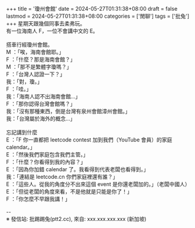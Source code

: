+++
title = '瓊州會館'
date = 2024-05-27T01:31:38+08:00
draft = false
lastmod = 2024-05-27T01:31:38+08:00
categories = ['閒聊']
tags = ['批兔']
+++
星期天跟幾個同事去柔弗玩。<br>
有一位海南人 F，一位不會講中文的 E。<br>
<br>
搭車行經瓊州會館。<br>
M ：「唉，海南會館耶。」<br>
F ：「什麼？那是海南會館？」<br>
M ：「那不是繁體字瓊嗎？」<br>
F ：「台灣人認證一下？」<br>
我：「對，瓊。」<br>
F ：「哇。」<br>
我：「海南人認不出海南會館…」<br>
F ：「那你認得台灣會館嗎？」<br>
我：「沒有那種東西，倒是台灣有泉州會館漳州會館。」<br>
我：「台灣屬於海外的概念…」<br>
<br>
忘記講到什麼<br>
E ：「F 你一直都把 leetcode contest 加到我們（YouTube 會員）的家庭 calendar。」<br>
E ：「然後我們家庭包含我們主管。」<br>
F ：「什麼？你看得到我的內容？」<br>
E ：「因為你加錯 calendar 了。我看得到代表老闆也看得到。」<br>
我：「連結是 leetcode.cn 你們家庭裡還有誰？」<br>
E ：「這些人。從我的角度分不出來這個 event 是你還老闆加的。」（老闆中國人）<br>
E ：「但從老闆的角度來看，不是他就是只能是你了！」<br>
F ：「你怎麼不早跟我講！」<br>
<br>
--<br>
※ 發信站: 批踢踢兔(ptt2.cc), 來自: xxx.xxx.xxx.xxx (新加坡)<br>
